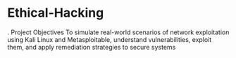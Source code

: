 # Ethical-Hacking
. Project Objectives
To simulate real-world scenarios of network exploitation using Kali Linux and Metasploitable, understand vulnerabilities, exploit them, and apply remediation strategies to secure systems
